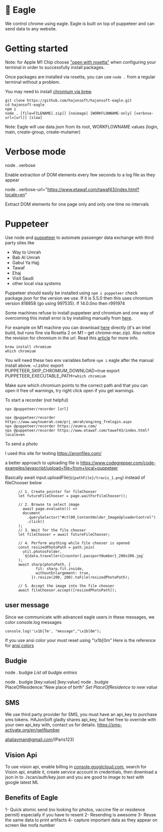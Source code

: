 # 🦅 Eagle

We control chrome using eagle. Eagle is built on top of puppeteer and can send data to any website.

# Getting started 

Note: for Apple M1 Chip choose ["open with rosetta"](https://www.courier.com/blog/tips-and-tricks-to-setup-your-apple-m1-for-development) when configuring your terminal in order to successfully install packages.

Once packages are installed via rosetta, you can use `node .` from a regular terminal without a problem.

You may need to install [chromium via brew](https://linguinecode.com/post/how-to-fix-m1-mac-puppeteer-chromium-arm64-bug).


```
git clone https://github.com/hajonsoft/hajonsoft-eagle.git
cd hajonsoft-eagle
npm i
node . [file=FILENAME[.zip]] [noimage] [WORKFLOWNAME-only] [verbose-url=[url]] [slow]

```

Note: Eagle will use data.json from its root, WORKFLOWNAME values (login, main, create-group, create-mutamer)

# Verbose mode

node . verbose

Enable extraction of DOM elements every few seconds to a log file as they appear

node . verbose-url="https://www.etawaf.com/tawaf43/index.html?locale=en"

Extract DOM elements for one page only and only one time no intervals

# Puppeteer

Use node and [puppeteer](https://github.com/puppeteer/puppeteer/tree/main#readme) to automate passenger data exchange with third party sites like

* Way to Umrah
* Bab Al Umrah
* Gabul Ya Hajj
* Tawaf
* Ehaj
* Visit Saudi
* other local visa systems

Puppeteer should easily be installed using `npm i puppeteer` check package.json for the version we use. If it is 5.5.0 then this uses chromium version 818858 (go using 997535). If 14.0.0no then r991974

Some machines refuse to install puppeteer and chromium and one way of overcoming this install error is by installing manually from [here](https://commondatastorage.googleapis.com/chromium-browser-snapshots/index.html).

For example on M1 machine you can download [here](https://commondatastorage.googleapis.com/chromium-browser-snapshots/index.html?prefix=Mac/818858/) directly (it's an Intel build, but runs fine via Rosetta 2 on M1 – get chrome-mac.zip). Also notice the revision for chromium in the url. Read this [article](https://linguinecode.com/post/how-to-fix-m1-mac-puppeteer-chromium-arm64-bug) for more info.

```
brew install chromium
which chromium
```
You will need these two env variables before `npm i` eagle after the manual install above.
~/.zshrc
export PUPPETEER_SKIP_CHROMIUM_DOWNLOAD=true
export PUPPETEER_EXECUTABLE_PATH=`which chromium`

Make sure which chromium points to the correct path and that you can open it free of warnings, try right click open if you get warnings.


To start a recorder (not helpful)

```
npx @puppeteer/recorder [url]

npx @puppeteer/recorder https://www.waytoumrah.com/prj_umrah/eng/eng_frmlogin.aspx
npx @puppeteer/recorder https://eumra.com/
npx @puppeteer/recorder https://www.etawaf.com/tawaf43/index.html?locale=en
```

To send a photo

I used this site for testing
https://anonfiles.com/

a better approach to uploading file is https://www.codegrepper.com/code-examples/javascript/upload+file+from+local+puppeteer

Basically 
await input.uploadFile(`${pathFile}/travis_1.png`)
instead of fileChooser below

```
      // 1. Create pointer for fileChooser
      let futureFileChooser = page.waitForFileChooser();

      // 2. Browse to select image
        await page.evaluate(() =>
        document
          .querySelector("#ctl00_ContentHolder_ImageUploaderControl")
          .click()
      );
      // 3. Wait for the file chooser
      let fileChooser = await futureFileChooser;

      // 4. Perform anything while file chooser is opened
      const resizedPhotoPath = path.join(
        util.photosFolder,
        `${data.travellers[counter].passportNumber}_200x200.jpg`
      );
      await sharp(photoPath, {
              fit: sharp.fit.inside,
              withoutEnlargement: true,
            }).resize(200, 200).toFile(resizedPhotoPath);

      // 5. Accept the image into the file chooser
      await fileChooser.accept([resizedPhotoPath]);
```
## user message
Since we communicate with advanced eagle users in these messages, we color console.log messages 

`console.log('\x1b[7m', "message","\x1b[0m");`

If you use ansi color your must reset using "\x1b[0m"
Here is the reference for [ansi colors](https://telepathy.freedesktop.org/doc/telepathy-glib/telepathy-glib-debug-ansi.html#TP-ANSI-RESET:CAPS) 

## Budgie

node . budgie
_List all budgie entries_

node . budgie [key:value] [key:value]
node . budgie PlaceOfResidence:"New place of birth"
_Set PlaceOfResidence to new value_

## SMS
We use third party provider for SMS, you must have an api_key to purchase sms tokens. HAJonSoft gladly shares api_key, but feel free to override with your own api_key with, contact us for details. 
https://sms-activate.org/en/getNumber

alialiayman@gmail.com/(Paris123)

## Vision Api

To use vision api, enable billing in [console.googlcloud.com](https://console.cloud.google.com/), search for Vision api, enable it, create service account in credentials, then download a json in to ./scan/auth/key.json and you are good to image to text with google latest ML 

## Benefits of Eagle

1- Quick atomic send (no looking for photos, vaccine file or residence permit) especially if you have to resent
2- Resending is awesome
3- Reuse the same data to print artifacts
4- capture important data as they appear on screen like mofa number

